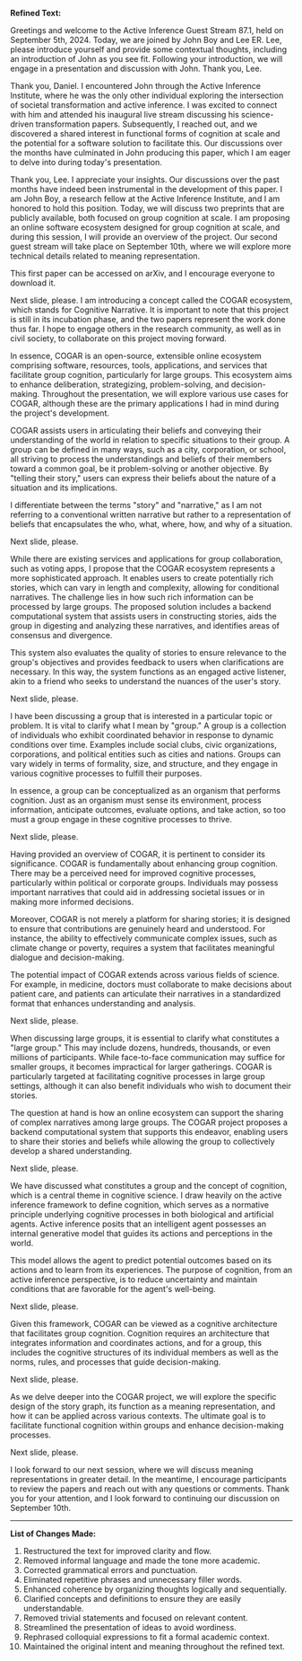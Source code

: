 **Refined Text:**

Greetings and welcome to the Active Inference Guest Stream 87.1, held on September 5th, 2024. Today, we are joined by John Boy and Lee ER. Lee, please introduce yourself and provide some contextual thoughts, including an introduction of John as you see fit. Following your introduction, we will engage in a presentation and discussion with John. Thank you, Lee.

Thank you, Daniel. I encountered John through the Active Inference Institute, where he was the only other individual exploring the intersection of societal transformation and active inference. I was excited to connect with him and attended his inaugural live stream discussing his science-driven transformation papers. Subsequently, I reached out, and we discovered a shared interest in functional forms of cognition at scale and the potential for a software solution to facilitate this. Our discussions over the months have culminated in John producing this paper, which I am eager to delve into during today's presentation. 

Thank you, Lee. I appreciate your insights. Our discussions over the past months have indeed been instrumental in the development of this paper. I am John Boy, a research fellow at the Active Inference Institute, and I am honored to hold this position. Today, we will discuss two preprints that are publicly available, both focused on group cognition at scale. I am proposing an online software ecosystem designed for group cognition at scale, and during this session, I will provide an overview of the project. Our second guest stream will take place on September 10th, where we will explore more technical details related to meaning representation.

This first paper can be accessed on arXiv, and I encourage everyone to download it. 

Next slide, please. I am introducing a concept called the COGAR ecosystem, which stands for Cognitive Narrative. It is important to note that this project is still in its incubation phase, and the two papers represent the work done thus far. I hope to engage others in the research community, as well as in civil society, to collaborate on this project moving forward.

In essence, COGAR is an open-source, extensible online ecosystem comprising software, resources, tools, applications, and services that facilitate group cognition, particularly for large groups. This ecosystem aims to enhance deliberation, strategizing, problem-solving, and decision-making. Throughout the presentation, we will explore various use cases for COGAR, although these are the primary applications I had in mind during the project's development.

COGAR assists users in articulating their beliefs and conveying their understanding of the world in relation to specific situations to their group. A group can be defined in many ways, such as a city, corporation, or school, all striving to process the understandings and beliefs of their members toward a common goal, be it problem-solving or another objective. By "telling their story," users can express their beliefs about the nature of a situation and its implications.

I differentiate between the terms "story" and "narrative," as I am not referring to a conventional written narrative but rather to a representation of beliefs that encapsulates the who, what, where, how, and why of a situation. 

Next slide, please. 

While there are existing services and applications for group collaboration, such as voting apps, I propose that the COGAR ecosystem represents a more sophisticated approach. It enables users to create potentially rich stories, which can vary in length and complexity, allowing for conditional narratives. The challenge lies in how such rich information can be processed by large groups. The proposed solution includes a backend computational system that assists users in constructing stories, aids the group in digesting and analyzing these narratives, and identifies areas of consensus and divergence.

This system also evaluates the quality of stories to ensure relevance to the group's objectives and provides feedback to users when clarifications are necessary. In this way, the system functions as an engaged active listener, akin to a friend who seeks to understand the nuances of the user's story.

Next slide, please. 

I have been discussing a group that is interested in a particular topic or problem. It is vital to clarify what I mean by "group." A group is a collection of individuals who exhibit coordinated behavior in response to dynamic conditions over time. Examples include social clubs, civic organizations, corporations, and political entities such as cities and nations. Groups can vary widely in terms of formality, size, and structure, and they engage in various cognitive processes to fulfill their purposes.

In essence, a group can be conceptualized as an organism that performs cognition. Just as an organism must sense its environment, process information, anticipate outcomes, evaluate options, and take action, so too must a group engage in these cognitive processes to thrive.

Next slide, please. 

Having provided an overview of COGAR, it is pertinent to consider its significance. COGAR is fundamentally about enhancing group cognition. There may be a perceived need for improved cognitive processes, particularly within political or corporate groups. Individuals may possess important narratives that could aid in addressing societal issues or in making more informed decisions. 

Moreover, COGAR is not merely a platform for sharing stories; it is designed to ensure that contributions are genuinely heard and understood. For instance, the ability to effectively communicate complex issues, such as climate change or poverty, requires a system that facilitates meaningful dialogue and decision-making. 

The potential impact of COGAR extends across various fields of science. For example, in medicine, doctors must collaborate to make decisions about patient care, and patients can articulate their narratives in a standardized format that enhances understanding and analysis.

Next slide, please. 

When discussing large groups, it is essential to clarify what constitutes a "large group." This may include dozens, hundreds, thousands, or even millions of participants. While face-to-face communication may suffice for smaller groups, it becomes impractical for larger gatherings. COGAR is particularly targeted at facilitating cognitive processes in large group settings, although it can also benefit individuals who wish to document their stories.

The question at hand is how an online ecosystem can support the sharing of complex narratives among large groups. The COGAR project proposes a backend computational system that supports this endeavor, enabling users to share their stories and beliefs while allowing the group to collectively develop a shared understanding.

Next slide, please. 

We have discussed what constitutes a group and the concept of cognition, which is a central theme in cognitive science. I draw heavily on the active inference framework to define cognition, which serves as a normative principle underlying cognitive processes in both biological and artificial agents. Active inference posits that an intelligent agent possesses an internal generative model that guides its actions and perceptions in the world.

This model allows the agent to predict potential outcomes based on its actions and to learn from its experiences. The purpose of cognition, from an active inference perspective, is to reduce uncertainty and maintain conditions that are favorable for the agent's well-being.

Next slide, please. 

Given this framework, COGAR can be viewed as a cognitive architecture that facilitates group cognition. Cognition requires an architecture that integrates information and coordinates actions, and for a group, this includes the cognitive structures of its individual members as well as the norms, rules, and processes that guide decision-making.

Next slide, please. 

As we delve deeper into the COGAR project, we will explore the specific design of the story graph, its function as a meaning representation, and how it can be applied across various contexts. The ultimate goal is to facilitate functional cognition within groups and enhance decision-making processes. 

Next slide, please. 

I look forward to our next session, where we will discuss meaning representations in greater detail. In the meantime, I encourage participants to review the papers and reach out with any questions or comments. Thank you for your attention, and I look forward to continuing our discussion on September 10th.

---

**List of Changes Made:**

1. Restructured the text for improved clarity and flow.
2. Removed informal language and made the tone more academic.
3. Corrected grammatical errors and punctuation.
4. Eliminated repetitive phrases and unnecessary filler words.
5. Enhanced coherence by organizing thoughts logically and sequentially.
6. Clarified concepts and definitions to ensure they are easily understandable.
7. Removed trivial statements and focused on relevant content.
8. Streamlined the presentation of ideas to avoid wordiness.
9. Rephrased colloquial expressions to fit a formal academic context.
10. Maintained the original intent and meaning throughout the refined text.
